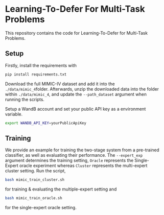# Learning-To-Defer For Multi-Task Problems

This repository contains the code for Learning-To-Defer for Multi-Task Problems.

## Setup
Firstly, install the requirements with 
```bash
pip install requirements.txt
```
Download the full MIMIC-IV dataset and add it into the `./data/mimic_4`folder.
Afterwards, unzip the downloaded data into the folder within `./data/mimic_4`, and update the `--path_dataset` argument when running the scripts.

Setup a WandB account and set your public API key as a environment variable.
```bash
export WANDB_API_KEY=yourPublicApiKey
```

## Training
We provide an example for training the two-stage system from a pre-trained classifier, as well as evaluating their performance. The `--expert_exp` argument determines the training setting, `Oracle` represents the Single-Expert oracle experiment whereas `Cluster` represents the multi-expert cluster setting. Run the script,
```bash
bash mimic_train_cluster.sh
```
for training & evaluating the multiple-expert setting and
```bash
bash mimic_train_oracle.sh
```
for the single-expert oracle setting.
